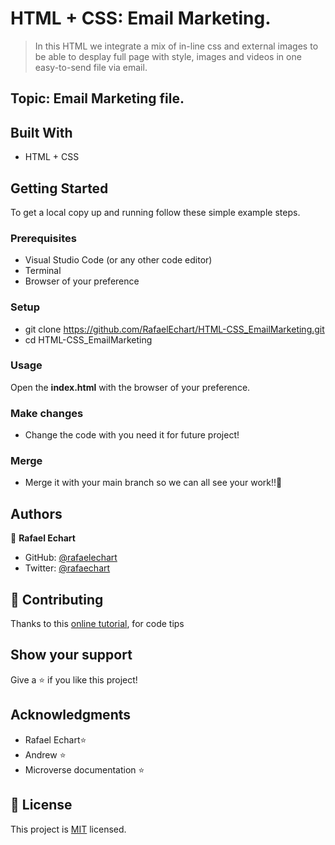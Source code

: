 # HTML + CSS: Email Marketing.

> In this HTML we integrate a mix of in-line css and external images to be able to desplay full page with style, images and videos in one easy-to-send file via email. 

## Topic: Email Marketing file.  

## Built With

- HTML + CSS

## Getting Started

To get a local copy up and running follow these simple example steps.

### Prerequisites

- Visual Studio Code (or any other code editor)
- Terminal
- Browser of your preference

### Setup

- git clone https://github.com/RafaelEchart/HTML-CSS_EmailMarketing.git
- cd HTML-CSS_EmailMarketing

### Usage

Open the **index.html** with the browser of your preference. 

### Make changes

- Change the code with you need it for future project!

### Merge

- Merge it with your main branch so we can all see your work!!🤝


## Authors

👤 **Rafael Echart**

- GitHub: [@rafaelechart](https://github.com/rafaelechart)
- Twitter: [@rafaechart](https://twitter.com/rafaechart)


## 🤝 Contributing

Thanks to this [online tutorial](https://www.campaignmonitor.com/dev-resources/guides/coding-html-emails/), for code tips


## Show your support

Give a ⭐️ if you like this project!

## Acknowledgments

- Rafael Echart⭐️
- Andrew ⭐️
- Microverse documentation ⭐️

## 📝 License

This project is [MIT](./MIT.md) licensed.
